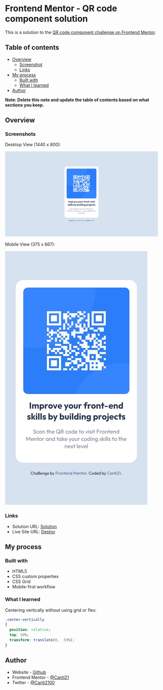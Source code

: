 # Frontend Mentor - QR code component solution

This is a solution to the [QR code component challenge on Frontend Mentor](https://www.frontendmentor.io/challenges/qr-code-component-iux_sIO_H). 

## Table of contents

- [Overview](#overview)
  - [Screenshot](#screenshot)
  - [Links](#links)
- [My process](#my-process)
  - [Built with](#built-with)
  - [What I learned](#what-i-learned)
- [Author](#author)

**Note: Delete this note and update the table of contents based on what sections you keep.**

## Overview

### Screenshots

 Desktop View (1440 x 800):

 ![](./images/QR-Component-desktop.jpeg)

 Mobile View (375 x 667):

 ![](./images/QR-Component-mobile.jpeg)


### Links

- Solution URL: [Solution]()
- Live Site URL: [Deploy]()

## My process

### Built with

- HTML5
- CSS custom properties
- CSS Grid
- Mobile-first workflow

### What I learned

Centering vertically without using grid or flex:

```css
.center-vertically
{
  position: relative;
  top: 50%;
  transform: translate(0, -50%);
}
```

## Author

- Website - [Github](https://github.com/Canti21)
- Frontend Mentor - [@Canti21](https://www.frontendmentor.io/profile/Canti21)
- Twitter - [@Canti2100](https://www.twitter.com/Canti2100)
